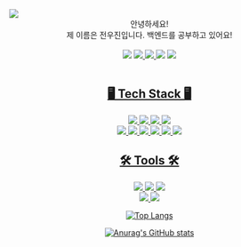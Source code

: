 <img src="https://capsule-render.vercel.app/api?type=waving&color=gradient&customColorList=19&height=300&section=header&text=Woojin's%20GitHub%20Profile&fontSize=50" />
<div align="center">안녕하세요!</div> <div align="center">제 이름은 전우진입니다. 백엔드를 공부하고 있어요!</div>
<br>
<div align="center">
<a href="https://github.com/woojin0906"><img src="https://img.shields.io/badge/GitHub-181717?style=for-the-badge&logo=GitHub&logoColor=white"/></a>
<a href="https://plume-hair-c52.notion.site/73e83b36875e4d08b135e4ef68208b5b?pvs=4"><img src="https://img.shields.io/badge/Notion-ffffff?style=for-the-badge&logo=Notion&logoColor=black"/>
<img src="https://img.shields.io/badge/jwjley@naver.com-03C75A?style=for-the-badge&logo=Gmail&logoColor=white"/>
<a href="https://www.instagram.com/wj._.h_s2/"><img src="https://img.shields.io/badge/Instagram-E4405F?style=for-the-badge&logo=Instagram&logoColor=white"/></a>
<a href="https://velog.io/@jwjley"><img src="https://img.shields.io/badge/Velog-20C997?style=for-the-badge&logo=Velog&logoColor=white"/></div><br>

<div align="center"><h2>🖥️ Tech Stack 🖥️</h2></div>
<div align="center">
<img src="https://img.shields.io/badge/java-007396?style=for-the-badge&logo=java&logoColor=white">
<img src="https://img.shields.io/badge/spring-6DB33F?style=for-the-badge&logo=spring&logoColor=white">
<img src="https://img.shields.io/badge/springboot-6DB33F?style=for-the-badge&logo=springboot&logoColor=white">
<img src="https://img.shields.io/badge/mysql-4479A1?style=for-the-badge&logo=mysql&logoColor=white">
</div>
<div align="center"> 
<img src="https://img.shields.io/badge/Android Studio-3DDC84?style=flat-square&logo=Android Studio&logoColor=white">
<img src="https://img.shields.io/badge/Postman-FF6C37?style=flat-square&logo=Postman&logoColor=white">
<img src="https://img.shields.io/badge/css-1572B6?style=flat-square&logo=css3&logoColor=white">
<img src="https://img.shields.io/badge/html-E34F26?style=flat-square&logo=html5&logoColor=white">
<img src="https://img.shields.io/badge/python-3776AB?style=flat-square&logo=python&logoColor=white">
  <img src="https://img.shields.io/badge/Firebase-FFCA28?style=flat-square&logo=firebase&logoColor=black">
<div>
<p>

<div align="center"><h2>🛠 Tools 🛠</h2></div>
<div align="center">
<img src="https://img.shields.io/badge/Intellij-FF6737?style=flat&logo=intellijidea&logoColor=white"/>
<img src="https://img.shields.io/badge/Github-181717?style=flat&logo=github&logoColor=white"/>
<img src="https://img.shields.io/badge/Android Studio-3DDC84?style=flat&logo=androidstudio&logoColor=white"/><br>
<img src="https://img.shields.io/badge/Eclipse IDE-2C2255?style=flat&logo=eclipseide&logoColor=white"/>
<img src="https://img.shields.io/badge/Visual Studio Code-007ACC?style=flat&logo=visualstudiocode&logoColor=white"/>
</div>

[![Top Langs](https://github-readme-stats.vercel.app/api/top-langs/?username=woojin0906&layout=compact)](https://github.com/woojin0906/github-readme-stats)

[![Anurag's GitHub stats](https://github-readme-stats.vercel.app/api?username=woojin0906&theme=dark)](https://github.com/anuraghazra/github-readme-stats)
